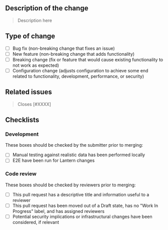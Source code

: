 ## Description of the change

> Description here

## Type of change

- [ ] Bug fix (non-breaking change that fixes an issue)
- [ ] New feature (non-breaking change that adds functionality)
- [ ] Breaking change (fix or feature that would cause existing functionality to not work as expected)
- [ ] Configuration change (adjusts configuration to achieve some end related to functionality, development, performance, or security)

## Related issues

> Closes [#XXXX]

## Checklists

### Development

These boxes should be checked by the submitter prior to merging:

- [ ] Manual testing against realistic data has been performed locally
- [ ] E2E have been run for Lantern changes

### Code review

These boxes should be checked by reviewers prior to merging:

- [ ] This pull request has a descriptive title and information useful to a reviewer
- [ ] This pull request has been moved out of a Draft state, has no "Work In Progress" label, and has assigned reviewers
- [ ] Potential security implications or infrastructural changes have been considered, if relevant
